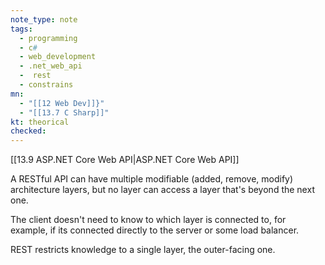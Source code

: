 ```yaml
---
note_type: note
tags:
  - programming
  - c#
  - web_development
  - .net_web_api
  -  rest
  - constrains
mn:
  - "[[12 Web Dev]]}"
  - "[[13.7 C Sharp]]"
kt: theorical
checked:
---
```

[[13.9 ASP.NET Core Web API|ASP.NET Core Web API]]

A RESTful API can have multiple modifiable (added, remove, modify) architecture layers, but no layer can access a layer that's beyond the next one. 

The client doesn't need to know to which layer is connected to, for example, if its connected directly to the server or some load balancer. 

REST restricts knowledge to a single layer, the outer-facing one. 


